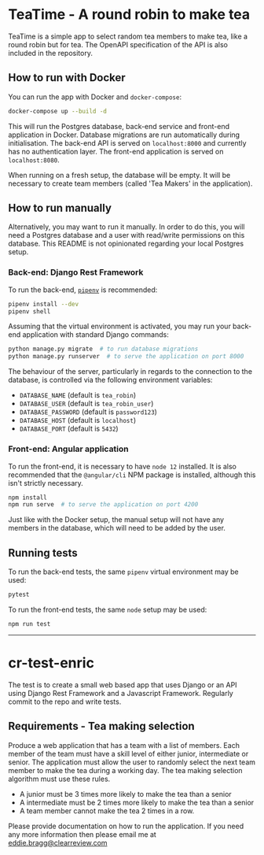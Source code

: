 
# TeaTime - A round robin to make tea

TeaTime is a simple app to select random tea members to make tea, like a round robin but for tea. The OpenAPI specification of the API is also included in the repository.

## How to run with Docker

You can run the app with Docker and `docker-compose`:

```bash
docker-compose up --build -d
```

This will run the Postgres database, back-end service and front-end application in Docker. Database migrations are run automatically during initialisation. The back-end API is served on `localhost:8000` and currently has no authentication layer. The front-end application is served on `localhost:8080`.

When running on a fresh setup, the database will be empty. It will be necessary to create team members (called 'Tea Makers' in the application).

## How to run manually

Alternatively, you may want to run it manually. In order to do this, you will need a Postgres database and a user with read/write permissions on this database. This README is not opinionated regarding your local Postgres setup.

### Back-end: Django Rest Framework

To run the back-end, [`pipenv`](https://github.com/pypa/pipenv) is recommended:

```bash
pipenv install --dev
pipenv shell
```

Assuming that the virtual environment is activated, you may run your back-end application with standard Django commands:

```bash
python manage.py migrate  # to run database migrations
python manage.py runserver  # to serve the application on port 8000
```

The behaviour of the server, particularly in regards to the connection to the database, is controlled via the following environment variables:

* `DATABASE_NAME` (default is `tea_robin`)
* `DATABASE_USER` (default is `tea_robin_user`)
* `DATABASE_PASSWORD` (default is `password123`)
* `DATABASE_HOST` (default is `localhost`)
* `DATABASE_PORT` (default is `5432`)

### Front-end: Angular application

To run the front-end, it is necessary to have `node 12` installed. It is also recommended that the `@angular/cli` NPM package is installed, although this isn't strictly necessary.

```bash
npm install
npm run serve  # to serve the application on port 4200
```

Just like with the Docker setup, the manual setup will not have any members in the database, which will need to be added by the user.

## Running tests

To run the back-end tests, the same `pipenv` virtual environment may be used:

```bash
pytest
```

To run the front-end tests, the same `node` setup may be used:
```bash
npm run test
```

----

# cr-test-enric

The test is to create a small web based app that uses Django or an API using Django Rest Framework and a Javascript Framework. Regularly commit to the repo and write tests.

## Requirements - Tea making selection

Produce a web application that has a team with a list of members. Each member of the team must have a skill level of either junior, intermediate or senior. The application must allow the user to randomly select the next team member to make the tea during a working day. The tea making selection algorithm must use these rules.

* A junior must be 3 times more likely to make the tea than a senior
* A intermediate must be 2 times more likely to make the tea than a senior
* A team member cannot make the tea 2 times in a row.

Please provide documentation on how to run the application.
If you need any more information then please email me at eddie.bragg@clearreview.com
